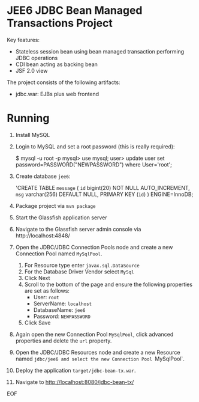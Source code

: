 JEE6 JDBC Bean Managed Transactions Project
===========================================

Key features:

- Stateless session bean using bean managed transaction performing JDBC operations
- CDI bean acting as backing bean
- JSF 2.0 view

The project consists of the following artifacts:

- jdbc.war: EJBs plus web frontend

Running
=======

1. Install MySQL

2. Login to MySQL and set a root password (this is really required):

    $ mysql -u root -p
    mysql> use mysql;
    user> update user set password=PASSWORD("NEWPASSWORD") where User='root';

3. Create database `jee6`:

    'CREATE TABLE `message` (
      `id` bigint(20) NOT NULL AUTO_INCREMENT,
      `msg` varchar(256) DEFAULT NULL,
      PRIMARY KEY (`id`)
    ) ENGINE=InnoDB;

4. Package project via `mvn package`

5. Start the Glassfish application server

5. Navigate to the Glassfish server admin console via http://localhost:4848/

6. Open the JDBC/JDBC Connection Pools node and create a new Connection Pool named `MySqlPool`.
    1. For Resource type enter `javax.sql.DataSource`
    2. For the Database Driver Vendor select `MySql`
    3. Click Next
    4. Scroll to the bottom of the page and ensure the following properties are set as follows:
        * User: `root`
        * ServerName: `localhost`
        * DatabaseName: `jee6`
        * Password: `NEWPASSWORD`
    5. Click Save

7. Again open the new Connection Pool `MySqlPool`, click advanced properties and delete the `url` property.

8. Open the JDBC/JDBC Resources node and create a new Resource named `jdbc/jee6 and select the new Connection Pool `MySqlPool`.

9. Deploy the application `target/jdbc-bean-tx.war`.

10. Navigate to [http://localhost:8080/jdbc-bean-tx/](http://localhost:8080/jdbc-bean-tx/)

EOF
